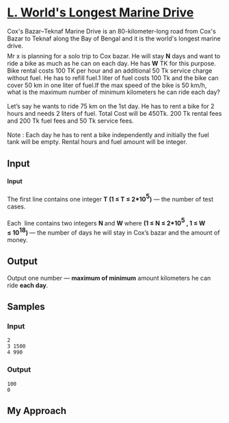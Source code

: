 # [L. World's Longest Marine Drive](https://codeto.win/contest/43/problem/L)

<div id="statement">
<span id="docs-internal-guid-405ce9d1-7fff-5b3f-215c-d694cf8a2c73"></span><p dir="ltr" style="line-height: 1.2; margin-top: 0pt; margin-bottom: 6pt;"><span style="font-variant-numeric: normal; font-variant-east-asian: normal; vertical-align: baseline;">Cox's Bazar–Teknaf Marine Drive is an 80-kilometer-long road from Cox's Bazar to Teknaf along the Bay of Bengal and it is the world's longest marine drive.</span></p><p dir="ltr" style="line-height: 1.2; margin-top: 0pt; margin-bottom: 6pt;"><span style="font-variant-numeric: normal; font-variant-east-asian: normal; vertical-align: baseline;">Mr x is planning for a solo trip to Cox bazar. He will stay <strong>N</strong> days and want to ride a bike as much as he can on each day. He has <strong>W</strong> TK for this purpose. Bike rental costs 100 TK per hour and an additional 50 Tk service charge without fuel. He has to refill fuel.1 liter of fuel costs 100 Tk and the bike can cover 50 km in one liter of fuel.</span>If the max speed of the bike is 50 km/h,  what is the maximum number of minimum kilometers he can ride each day?</p><p dir="ltr" style="line-height: 1.2; margin-top: 12pt; margin-bottom: 12pt;"><span style="font-variant-numeric: normal; font-variant-east-asian: normal; vertical-align: baseline;">Let’s say he wants to ride 75 km on the 1st day. He has to rent a bike for 2 hours and needs 2 liters of fuel. Total Cost will be 450Tk. 200 Tk rental fees and 200 Tk fuel fees and 50 Tk service fees. ‌</span></p><span id="docs-internal-guid-bb4e9e6a-7fff-133f-4e44-cb1d30def757"></span><p dir="ltr" style="line-height: 1.2; margin-top: 12pt; margin-bottom: 12pt;"><span style="font-variant-numeric: normal; font-variant-east-asian: normal; vertical-align: baseline;">Note : Each day he has to rent a bike independently and initially the fuel tank will be empty. Rental hours and fuel amount will be integer.</span></p>
</div>

## Input
 

<h4 class="railway-font">Input</h4>
<span id="docs-internal-guid-00c34927-7fff-ce7e-0881-37fefa6bd53b"></span><p dir="ltr" style="line-height: 1.295; margin-top: 0pt; margin-bottom: 0pt;"><span style="font-variant-numeric: normal; font-variant-east-asian: normal; vertical-align: baseline;">The first line contains one integer </span><strong><span style="font-variant-numeric: normal; font-variant-east-asian: normal; vertical-align: baseline;">T (1 ≤ T ≤ </span><span style="font-variant-numeric: normal; font-variant-east-asian: normal; vertical-align: baseline;">2*10</span><span style="font-variant-numeric: normal; font-variant-east-asian: normal; vertical-align: baseline;"><span style="vertical-align: super;">5</span></span></strong><span style="font-variant-numeric: normal; font-variant-east-asian: normal; vertical-align: baseline;"><strong>)</strong> </span><span style="font-variant-numeric: normal; font-variant-east-asian: normal; vertical-align: baseline;">— the number of test cases.</span></p><p><span style="font-variant-numeric: normal; font-variant-east-asian: normal; vertical-align: baseline;">Each&nbsp; line contains two integers </span><span style="font-variant-numeric: normal; font-variant-east-asian: normal; vertical-align: baseline;"><strong>N</strong></span><span style="font-variant-numeric: normal; font-variant-east-asian: normal; vertical-align: baseline;"><strong> </strong>and </span><span style="font-variant-numeric: normal; font-variant-east-asian: normal; vertical-align: baseline;"><strong>W </strong></span><span style="font-variant-numeric: normal; font-variant-east-asian: normal; vertical-align: baseline;">where </span><strong><span style="font-variant-numeric: normal; font-variant-east-asian: normal; vertical-align: baseline;">(1 ≤ N ≤ 2*10</span><span style="font-variant-numeric: normal; font-variant-east-asian: normal; vertical-align: baseline;"><span style="vertical-align: super;">5</span></span><span style="font-variant-numeric: normal; font-variant-east-asian: normal; vertical-align: baseline;"> , 1 ≤&nbsp;W ≤&nbsp;10</span><span style="font-variant-numeric: normal; font-variant-east-asian: normal; vertical-align: baseline;"><span style="vertical-align: super;">18</span></span><span style="font-variant-numeric: normal; font-variant-east-asian: normal; vertical-align: baseline;">)</span></strong><span style="font-variant-numeric: normal; font-variant-east-asian: normal; vertical-align: baseline;"><strong> </strong>— the number of days he will stay in Cox’s bazar and the amount of money.</span></p>

## Output
 
<p><span id="docs-internal-guid-c8cdfcd7-7fff-fa7e-88d4-027371f190cb"><span style="font-variant-numeric: normal; font-variant-east-asian: normal; vertical-align: baseline;">Output one number — <strong>maximum of minimum</strong> amount kilometers he can ride <strong>each day</strong>.</span></span></p>

## Samples

### Input

```
2
3 1500
4 990
```

### Output

```
100
0

```
## My Approach
```c++

```
